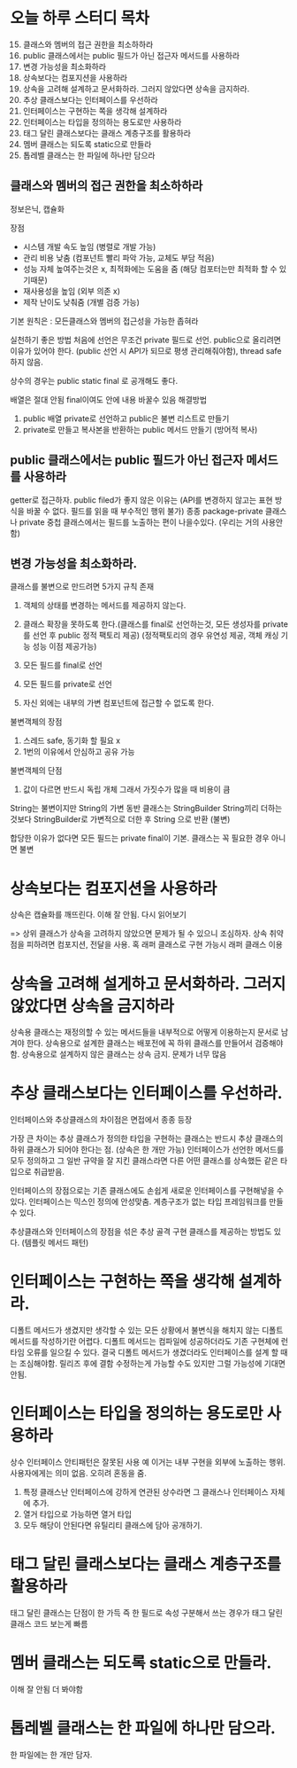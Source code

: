 
# 오늘 하루 스터디 목차

15. 클래스와 멤버의 접근 권한을 최소하하라
16. public 클래스에서는 public 필드가 아닌 접근자 메서드를 사용하라
17. 변경 가능성을 최소화하라
18. 상속보다는 컴포지션을 사용하라
19. 상속을 고려해 설계하고 문서화하라. 그러지 않았다면 상속을 금지하라.
20. 추상 클래스보다는 인터페이스를 우선하라
21. 인터페이스는 구현하는 쪽을 생각해 설계하라
22. 인터페이스는 타입을 정의하는 용도로만 사용하라
23. 태그 달린 클래스보다는 클래스 계층구조를 활용하라
24. 멤버 클래스는 되도록 static으로 만들라
25. 톱레벨 클래스는 한 파일에 하나만 담으라


## 클래스와 멤버의 접근 권한을 최소하하라

정보은닉, 캡슐화

장점
- 시스템 개발 속도 높임 (병렬로 개발 가능)
- 관리 비용 낮춤 (컴포넌트 빨리 파악 가능, 교체도 부담 적음)
- 성능 자체 높여주는것은 x, 최적화에는 도움을 줌 (해당 컴포터는만 최적화 할 수 있기때문)
- 재사용성을 높임 (외부 의존 x)
- 제작 난이도 낮춰줌 (개별 검증 가능)

기본 원칙은 : 모든클래스와 멤버의 접근성을 가능한 좁혀라

실천하기 좋은 방법 처음에 선언은 무조건 private 필드로 선언.
public으로 올리려면 이유가 있어야 한다. (public 선언 시 API가 되므로 평생 관리해줘야함), thread safe하지 않음.

상수의 경우는 public static final 로 공개해도 좋다.

배열은 절대 안됨 final이여도 안에 내용 바꿀수 있음
해결방법 
1. public 배열 private로 선언하고 public은 불변 리스트로 만들기
2. private로 만들고 복사본을 반환하는 public 메서드 만들기 (방어적 복사)

## public 클래스에서는 public 필드가 아닌 접근자 메서드를 사용하라

getter로 접근하자. 
public filed가 좋지 않은 이유는 (API를 변경하지 않고는 표현 방식을 바꿀 수 없다. 필드를 읽을 때 부수적인 행위 불가)
종종 package-private 클래스나 private 중첩 클래스에서는 필드를 노출하는 편이 나을수있다. (우리는 거의 사용안함)

## 변경 가능성을 최소화하라.

클래스를 불변으로 만드려면 5가지 규칙 존재

1. 객체의 상태를 변경하는 메서드를 제공하지 않는다.
2. 클래스 확장을 못하도록 한다.(클래스를 final로 선언하는것, 모든 생성자를 private를 선언 후 public 정적 팩토리 제공)
(정적팩토리의 경우 유연성 제공, 객체 캐싱 기능 성능 이점 제공가능)

3. 모든 필드를 final로 선언
4. 모든 필드를 private로 선언
5. 자신 외에는 내부의 가변 컴포넌트에 접근할 수 없도록 한다.

불변객체의 장점 
1. 스레드 safe, 동기화 할 필요 x
2. 1번의 이유에서 안심하고 공유 가능

불변객체의 단점
1. 값이 다르면 반드시 독립 개체 그래서 가짓수가 많을 때 비용이 큼

String는 불변이지만 String의 가변 동반 클래스는 StringBuilder
String끼리 더하는것보다 StringBuilder로 가변적으로 더한 후 String 으로 반환 (불변)

합당한 이유가 없다면 모든 필드는 private final이 기본.
클래스는 꼭 필요한 경우 아니면 불변

# 상속보다는 컴포지션을 사용하라
상속은 캡슐화를 깨뜨린다.
이해 잘 안됨.
다시 읽어보기

=> 상위 클래스가 상속을 고려하지 않았으면 문제가 될 수 있으니 조심하자.
상속 취약점을 피하려면 컴포지션, 전달을 사용. 혹 래퍼 클래스로 구현 가능시 래퍼 클래스 이용

# 상속을 고려해 설게하고 문서화하라. 그러지 않았다면 상속을 금지하라
상속용 클래스는 재정의할 수 있는 메서드들을 내부적으로 어떻게 이용하는지 문서로 남겨야 한다.
상속용으로 설계한 클래스는 배포전에 꼭 하위 클래스를 만들어서 검증해야함.
상속용으로 설계하지 않은 클래스는 상속 금지. 문제가 너무 많음

# 추상 클래스보다는 인터페이스를 우선하라.
인터페이스와 추상클래스의 차이점은 면접에서 종종 등장

가장 큰 차이는 추상 클래스가 정의한 타입을 구현하는 클래스는 반드시 추상 클래스의 하위 클래스가 되어야 한다는 점. (상속은 한 개만 가능)
인터페이스가 선언한 메서드를 모두 정의하고 그 일반 규약을 잘 지킨 클래스라면 다른 어떤 클래스를 상속했든 같은 타입으로 취급받음.

인터페이스의 장점으로는 기존 클래스에도 손쉽게 새로운 인터페이스를 구현해넣을 수 있다.
인터페이스는 믹스인 정의에 안성맞춤. 계층구조가 없는 타입 프레임워크를 만들 수 있다.

추상클래스와 인터페이스의 장점을 섞은 추상 골격 구현 클래스를 제공하는 방법도 있다. (템플릿 메서드 패턴)

# 인터페이스는 구현하는 쪽을 생각해 설계하라.
디폴트 메서드가 생겼지만 생각할 수 있는 모든 상황에서 불변식을 해치지 않는 디폴트 메서드를 작성하기란 어렵다.
디폴트 메서드는 컴파일에 성공하더라도 기존 구현체에 런타임 오류를 일으킬 수 있다.
결국 디폴트 메서드가 생겼더라도 인터페이스를 설계 할 때는 조심해야함.
릴리즈 후에 결함 수정하는게 가능할 수도 있지만 그럴 가능성에 기대면 안됨.

# 인터페이스는 타입을 정의하는 용도로만 사용하라
상수 인터페이스 안티패턴은 잘못된 사용 예 이거는 내부 구현을 외부에 노출하는 행위. 사용자에게는 의미 없음. 오히려 혼동을 줌.
1. 특정 클래스난 인터페이스에 강하게 연관된 상수라면 그 클래스나 인터페이스 자체에 추가.
2. 열거 타입으로 가능하면 열거 타입
3. 모두 해당이 안된다면 유틸리티 클래스에 담아 공개하기.
 
# 태그 달린 클래스보다는 클래스 계층구조를 활용하라

태그 달린 클래스는 단점이 한 가득
즉 한 필드로 속성 구분해서 쓰는 경우가 태그 달린 클래스
코드 보는게 빠름

# 멤버 클래스는 되도록 static으로 만들라.
이해 잘 안됨 더 봐야함

# 톱레벨 클래스는 한 파일에 하나만 담으라.
한 파일에는 한 개만 담자.


